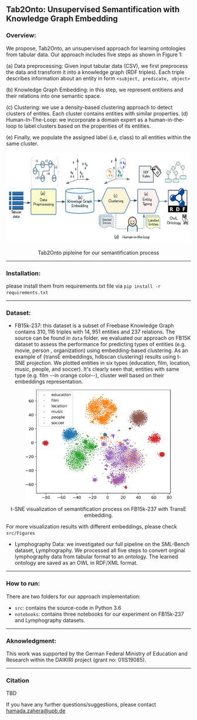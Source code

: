## Tab2Onto: Unsupervised Semantification with Knowledge Graph Embedding

### Overview:
We propose, Tab2Onto, an unsupervised approach for learning ontologies from tabular data. Our approach includes five steps as shown in Figure 1:

  (a) Data preprocessing: Given input tabular data (CSV), we first preprocess the data and transform it into a knowledge graph (RDF triples). Each triple describes information about an entity in form `<subject, predicate, object>`

   (b) Knowledge Graph Embedding: in this step, we represent entitiens and their relations into one semantic space. 

   (c) Clustering: we use a density-based clustering approach to detect clusters of entites. Each cluster contains entities with similar properties.
   (d) Human-In-The-Loop: we incorporate a domain expert as a human-in-the-loop to label clusters based on the properities of its entities. 

   (e) Finally, we populate the assigned label (i.e, class) to all entities within the same cluster.

<p align="center">
<img src="src/Figures/Pipeline.jpeg" alt=""  width="500" height="250">
<p align="center">
Tab2Onto pipleine for our semantification process</p>

---
### Installation:
please install them from requirements.txt file via `pip install -r requirements.txt`

***

### Dataset:
* FB15k-237:
this dataset is a subset of Freebase Knowledge Graph contains $310,116$ triples with $14,951$ entities and $237$ relations. The source can be found in `data` folder. we evaluated our approach on FB15K dataset to assess the performance for predicting types of entities (e.g. movie, person , organization) using embedding-based clustering. 
As  an example of {transE embeddings, hdbscan clustering} results using t-SNE projection. We plotted entities in six types (education, film, location, music, people, and soccer). It's clearly seen that, entities with same type (e.g. film --in orange color--), cluster well based on their embeddings representation.

<p align="center">
<img src="src/Figures/fb15k-transE-full.png" alt="" width="400" height="300">
<p align="center"> t-SNE visualization of semantification process on FB15k-237 with TransE embedding.</p>

  For more visualization results with different embeddings, please check `src/Figures`

* Lymphography Data: 
we investigated our full pipeline on the SML-Bench dataset, Lymphography. We processed all five steps to convert orginal lymphography data from tabular format to an ontology. The learned ontology are saved as an OWL in RDF/XML format.

***
### How to run:
There are two folders for our approach implementation: 
* `src`: contains the source-code in Python 3.6
* `notebooks`: contains three notebooks for our experiment on FB15k-237 and Lymphography datasets.

***
### Aknowledgment: 
This work was supported by the German Federal Ministry of Education and Research within the DAIKIRI project (grant no: 01IS19085).
***
### Citation
TBD


If you have any further questions/suggestions, please contact hamada.zahera@upb.de
